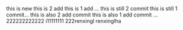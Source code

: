 this is new
this is 2 add 
this is 1 add ...
this is still 2 commit 
this is still 1 commit... 
this is also 2 add commit
this is also 1 add commit ...
222222222222
i11111111
222renxingl  renxinglha
